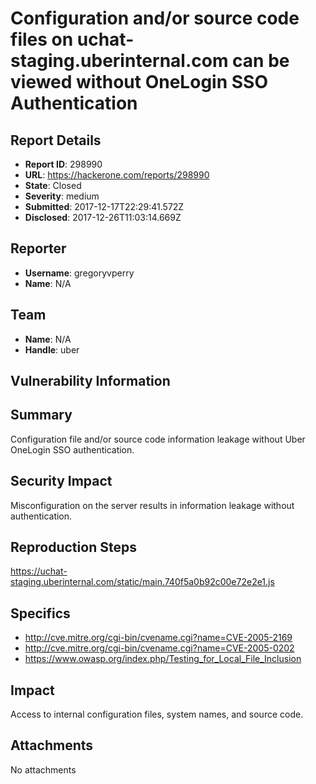 # Configuration and/or source code files on uchat-staging.uberinternal.com can be viewed without OneLogin SSO Authentication 

## Report Details
- **Report ID**: 298990
- **URL**: https://hackerone.com/reports/298990
- **State**: Closed
- **Severity**: medium
- **Submitted**: 2017-12-17T22:29:41.572Z
- **Disclosed**: 2017-12-26T11:03:14.669Z

## Reporter
- **Username**: gregoryvperry
- **Name**: N/A

## Team
- **Name**: N/A
- **Handle**: uber

## Vulnerability Information
## Summary
Configuration file and/or source code information leakage without Uber OneLogin SSO authentication.

## Security Impact
Misconfiguration on the server results in information leakage without authentication.

## Reproduction Steps
https://uchat-staging.uberinternal.com/static/main.740f5a0b92c00e72e2e1.js

## Specifics
* http://cve.mitre.org/cgi-bin/cvename.cgi?name=CVE-2005-2169
* http://cve.mitre.org/cgi-bin/cvename.cgi?name=CVE-2005-0202
* https://www.owasp.org/index.php/Testing_for_Local_File_Inclusion

## Impact

Access to internal configuration files, system names, and source code.

## Attachments
No attachments
